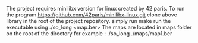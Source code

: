 The project requires minilibx version for linux created by 42 paris.
To run the program
https://github.com/42paris/minilibx-linux.git
clone above library in the root of the project repository.
simply run make
run the executable using ./so_long <map.ber>
The maps are located in maps folder on the root of the directory
for example : ./so_long ./maps/map1.ber
